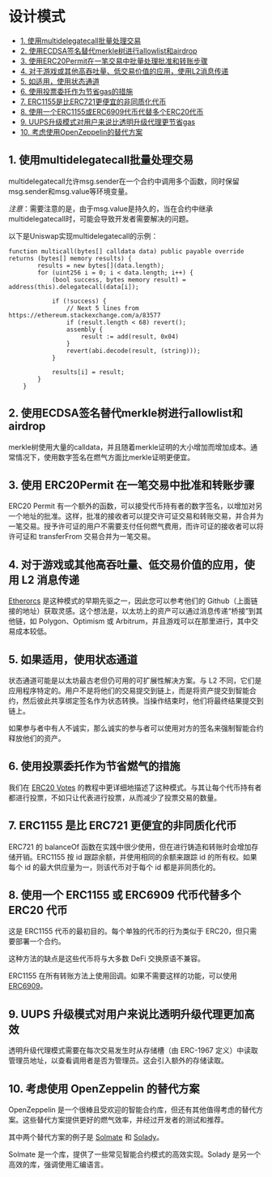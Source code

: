 # 设计模式

- [1. 使用multidelegatecall批量处理交易](#1-use-multidelegatecall-to-batch-transactions)
- [2. 使用ECDSA签名替代merkle树进行allowlist和airdrop](#2-use-ecdsa-signatures-instead-of-merkle-trees-for-allowlists-and-airdrops)
- [3. 使用ERC20Permit在一笔交易中批量处理批准和转账步骤](#3-use-erc20permit-to-batch-the-approval-and-transfer-step-in-on-transaction)
- [4. 对于游戏或其他高吞吐量、低交易价值的应用，使用L2消息传递](#4-use-l2-message-passing-for-games-or-other-high-throughput-low-transaction-value-applications)
- [5. 如适用，使用状态通道](#5-use-state-channels-if-applicable)
- [6. 使用投票委托作为节省gas的措施](#6-use-voting-delegation-as-a-gas-saving-measure)
- [7. ERC1155是比ERC721更便宜的非同质化代币](#7-erc1155-is-a-cheaper-non-fungible-token-than-erc721)
- [8. 使用一个ERC1155或ERC6909代币代替多个ERC20代币](#8-use-one-erc1155-or-erc6909-token-instead-of-several-erc20-tokens)
- [9. UUPS升级模式对用户来说比透明升级代理更节省gas](#9-the-uups-upgrade-pattern-is-more-gas-efficient-for-users-than-the-transparent-upgradeable-proxy)
- [10. 考虑使用OpenZeppelin的替代方案](#10-consider-using-alternatives-to-openzeppelin)


## 1. 使用multidelegatecall批量处理交易

multidelegatecall允许msg.sender在一个合约中调用多个函数，同时保留msg.sender和msg.value等环境变量。

*注意*：需要注意的是，由于msg.value是持久的，当在合约中继承multidelegatecall时，可能会导致开发者需要解决的问题。

以下是Uniswap实现multidelegatecall的示例：

```
function multicall(bytes[] calldata data) public payable override returns (bytes[] memory results) {
        results = new bytes[](data.length);
        for (uint256 i = 0; i < data.length; i++) {
            (bool success, bytes memory result) = address(this).delegatecall(data[i]);

            if (!success) {
                // Next 5 lines from https://ethereum.stackexchange.com/a/83577
                if (result.length < 68) revert();
                assembly {
                    result := add(result, 0x04)
                }
                revert(abi.decode(result, (string)));
            }

            results[i] = result;
        }
    }
```

## 2. 使用ECDSA签名替代merkle树进行allowlist和airdrop

merkle树使用大量的calldata，并且随着merkle证明的大小增加而增加成本。通常情况下，使用数字签名在燃气方面比merkle证明更便宜。

## 3. 使用 ERC20Permit 在一笔交易中批准和转账步骤

ERC20 Permit 有一个额外的函数，可以接受代币持有者的数字签名，以增加对另一个地址的批准。这样，批准的接收者可以提交许可证交易和转账交易，并合并为一笔交易。授予许可证的用户不需要支付任何燃气费用，而许可证的接收者可以将许可证和 transferFrom 交易合并为一笔交易。

## 4. 对于游戏或其他高吞吐量、低交易价值的应用，使用 L2 消息传递

[Etherorcs](https://github.com/EtherOrcsOfficial/etherOrcs-contracts) 是这种模式的早期先驱之一，因此您可以参考他们的 Github（上面链接的地址）获取灵感。这个想法是，以太坊上的资产可以通过消息传递“桥接”到其他链，如 Polygon、Optimism 或 Arbitrum，并且游戏可以在那里进行，其中交易成本较低。

## 5. 如果适用，使用状态通道

状态通道可能是以太坊最古老但仍可用的可扩展性解决方案。与 L2 不同，它们是应用程序特定的。用户不是将他们的交易提交到链上，而是将资产提交到智能合约，然后彼此共享绑定签名作为状态转换。当操作结束时，他们将最终结果提交到链上。

如果参与者中有人不诚实，那么诚实的参与者可以使用对方的签名来强制智能合约释放他们的资产。

## 6. 使用投票委托作为节省燃气的措施

我们在 [ERC20 Votes](https://www.rareskills.io/post/erc20-votes-erc5805-and-erc6372) 的教程中更详细地描述了这种模式。与其让每个代币持有者都进行投票，不如只让代表进行投票，从而减少了投票交易的数量。

## 7. ERC1155 是比 ERC721 更便宜的非同质化代币

ERC721 的 balanceOf 函数在实践中很少使用，但在进行铸造和转账时会增加存储开销。ERC1155 按 id 跟踪余额，并使用相同的余额来跟踪 id 的所有权。如果每个 id 的最大供应量为一，则该代币对于每个 id 都是非同质化的。

## 8. 使用一个 ERC1155 或 ERC6909 代币代替多个 ERC20 代币

这是 ERC1155 代币的最初目的。每个单独的代币的行为类似于 ERC20，但只需要部署一个合约。

这种方法的缺点是这些代币将与大多数 DeFi 交换原语不兼容。

ERC1155 在所有转账方法上使用回调。如果不需要这样的功能，可以使用 [ERC6909](https://eips.ethereum.org/EIPS/eip-6909)。

## 9. UUPS 升级模式对用户来说比透明升级代理更加高效

透明升级代理模式需要在每次交易发生时从存储槽（由 ERC-1967 定义）中读取管理员地址，以查看调用者是否为管理员。这会引入额外的存储读取。

## 10. 考虑使用 OpenZeppelin 的替代方案

OpenZeppelin 是一个很棒且受欢迎的智能合约库，但还有其他值得考虑的替代方案。这些替代方案提供更好的燃气效率，并经过开发者的测试和推荐。

其中两个替代方案的例子是 [Solmate](https://github.com/transmissions11/solmate) 和 [Solady](https://github.com/Vectorized/solady)。

Solmate 是一个库，提供了一些常见智能合约模式的高效实现。Solady 是另一个高效的库，强调使用汇编语言。
